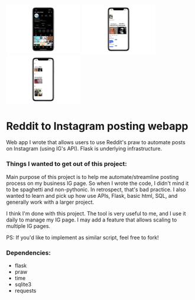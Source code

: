 <p float="left">
  <img width="200" alt="portfolio_view" src="https://raw.githubusercontent.com/zackmawaldi/Reddit-to-Instagram-posting-webapp/main/screenshots/2.png">
  <img width="200" alt="portfolio_view" src="https://raw.githubusercontent.com/zackmawaldi/Reddit-to-Instagram-posting-webapp/main/screenshots/1.png">
  <img width="200" alt="portfolio_view" src="https://raw.githubusercontent.com/zackmawaldi/Reddit-to-Instagram-posting-webapp/main/screenshots/3.png">
</p>

# Reddit to Instagram posting webapp
Web app I wrote that allows users to use Reddit's praw to automate posts on Instagram (using IG's API).
Flask is underlying infrastructure.

### Things I wanted to get out of this project:
Main purpose of this project is to help me automate/streamline posting process on my business IG page. So when I wrote the code, I didn't mind it to be spaghetti and non-pythonic. In retrospect, that's bad practice.
I also wanted to learn and pick up how use APIs, Flask, basic html, SQL, and generally work with a larger project.

I think I'm done with this project. The tool is very useful to me, and I use it daily to manage my IG page. I may add a feature that allows scaling to multiple IG pages.

PS: If you'd like to implement as similar script, feel free to fork!


### Dependencies:
- flask
- praw
- time
- sqlite3
- requests
